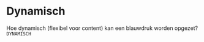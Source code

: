 # Dynamisch

Hoe dynamisch \(flexibel voor content\) kan een blauwdruk worden opgezet?   
`DYNAMISCH`

